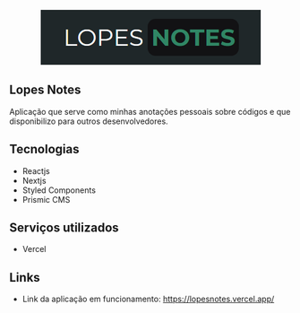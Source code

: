 <p align="center">
  <img src="https://github.com/EricEOL/lopesnotes/blob/main/readmeimages/logo.png" />
</p>

## Lopes Notes
 
Aplicação que serve como minhas anotações pessoais sobre códigos e que disponibilizo para outros desenvolvedores.
 
## Tecnologias

* Reactjs
* Nextjs
* Styled Components
* Prismic CMS

## Serviços utilizados
 
* Vercel

## Links

  - Link da aplicação em funcionamento: https://lopesnotes.vercel.app/
